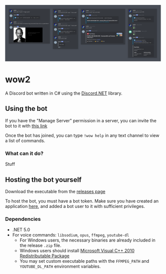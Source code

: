 <p align="center"><img src="res/about/examples.png"></p>

# wow2
A Discord bot written in C# using the [Discord.NET](https://github.com/discord-net/Discord.Net) library.

## Using the bot
If you have the "Manage Server" permission in a server, you can invite the bot to it with [this link](https://discord.com/oauth2/authorize?client_id=818156344594792451&permissions=8&scope=bot)

Once the bot has joined, you can type `!wow help` in any text channel to view a list of commands.

### What can it do?
Stuff

## Hosting the bot yourself
Download the executable from the [releases page](https://github.com/rednir/wow2/releases/)

To host the bot, you must have a bot token. Make sure you have created an application [here](https://discord.com/developers/applications), and added a bot user to it with sufficient privileges.

### Dependencies
- .NET 5.0
- For voice commands: `libsodium`, `opus`, `ffmpeg`, `youtube-dl`
	- For Windows users, the necessary binaries are already included in the release `.zip` file.
	- Windows users should install [Microsoft Visual C++ 2010 Redistributable Package](https://www.microsoft.com/en-US/download/details.aspx?id=5555)
	- You may set custom executable paths with the `FFMPEG_PATH` and `YOUTUBE_DL_PATH` environment variables.
